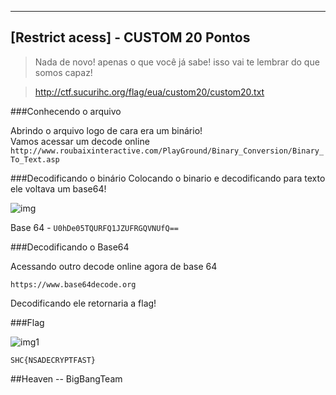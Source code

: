 ------------------------------------
[Restrict acess] - CUSTOM 20 Pontos
------------------------------------

> Nada de novo! apenas o que você já sabe! isso vai te lembrar do que somos capaz!

> http://ctf.sucurihc.org/flag/eua/custom20/custom20.txt

###Conhecendo o arquivo

Abrindo o arquivo logo de cara era um binário!<br>
Vamos acessar um decode online<br>
``` http://www.roubaixinteractive.com/PlayGround/Binary_Conversion/Binary_To_Text.asp ```

###Decodificando o binário
Colocando o binario e decodificando para texto ele voltava um base64!

![img](binario.png)	

Base 64 - ``` U0hDe05TQURFQ1JZUFRGQVNUfQ== ```

###Decodificando o Base64

Acessando outro decode online agora de base 64

``` https://www.base64decode.org ```

Decodificando ele retornaria a flag!

###Flag

![img1](base64.png)

``` SHC{NSADECRYPTFAST} ```

##Heaven -- BigBangTeam
